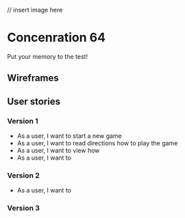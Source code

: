 // insert image here

# Concenration 64

Put your memory to the test! 

## Wireframes

## User stories

### Version 1

- As a user, I want to start a new game
- As a user, I want to read directions how to play the game
- As a user, I want to view how
- As a user, I want to 

### Version 2
- As a user, I want to 

### Version 3